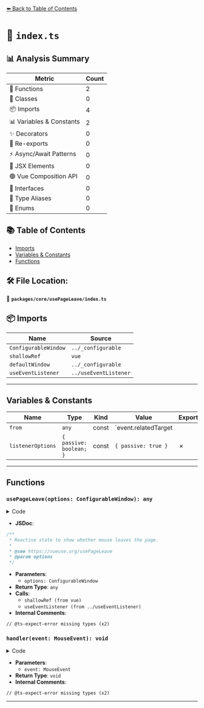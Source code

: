 [⬅️ Back to Table of Contents](../../../index.md)

# 📄 `index.ts`

## 📊 Analysis Summary

| Metric | Count |
|--------|-------|
| 🔧 Functions | 2 |
| 🧱 Classes | 0 |
| 📦 Imports | 4 |
| 📊 Variables & Constants | 2 |
| ✨ Decorators | 0 |
| 🔄 Re-exports | 0 |
| ⚡ Async/Await Patterns | 0 |
| 💠 JSX Elements | 0 |
| 🟢 Vue Composition API | 0 |
| 📐 Interfaces | 0 |
| 📑 Type Aliases | 0 |
| 🎯 Enums | 0 |

## 📚 Table of Contents

- [Imports](#imports)
- [Variables & Constants](#variables-constants)
- [Functions](#functions)

## 🛠️ File Location:
📂 **`packages/core/usePageLeave/index.ts`**

## 📦 Imports

| Name | Source |
|------|--------|
| `ConfigurableWindow` | `../_configurable` |
| `shallowRef` | `vue` |
| `defaultWindow` | `../_configurable` |
| `useEventListener` | `../useEventListener` |


---

## Variables & Constants

| Name | Type | Kind | Value | Exported |
|------|------|------|-------|----------|
| `from` | `any` | const | `event.relatedTarget || event.toElement` | ✗ |
| `listenerOptions` | `{ passive: boolean; }` | const | `{ passive: true }` | ✗ |


---

## Functions

### `usePageLeave(options: ConfigurableWindow): any`

<details><summary>Code</summary>

```ts
export function usePageLeave(options: ConfigurableWindow = {}) {
  const { window = defaultWindow } = options
  const isLeft = shallowRef(false)

  const handler = (event: MouseEvent) => {
    if (!window)
      return

    event = event || (window.event as any)
    // @ts-expect-error missing types
    const from = event.relatedTarget || event.toElement
    isLeft.value = !from
  }

  if (window) {
    const listenerOptions = { passive: true }
    useEventListener(window, 'mouseout', handler, listenerOptions)
    useEventListener(window.document, 'mouseleave', handler, listenerOptions)
    useEventListener(window.document, 'mouseenter', handler, listenerOptions)
  }

  return isLeft
}
```
</details>

- **JSDoc**:
```ts
/**
 * Reactive state to show whether mouse leaves the page.
 *
 * @see https://vueuse.org/usePageLeave
 * @param options
 */
```

- **Parameters**:
  - `options: ConfigurableWindow`
- **Return Type**: `any`
- **Calls**:
  - `shallowRef (from vue)`
  - `useEventListener (from ../useEventListener)`
- **Internal Comments**:
```
// @ts-expect-error missing types (x2)
```

### `handler(event: MouseEvent): void`

<details><summary>Code</summary>

```ts
(event: MouseEvent) => {
    if (!window)
      return

    event = event || (window.event as any)
    // @ts-expect-error missing types
    const from = event.relatedTarget || event.toElement
    isLeft.value = !from
  }
```
</details>

- **Parameters**:
  - `event: MouseEvent`
- **Return Type**: `void`
- **Internal Comments**:
```
// @ts-expect-error missing types (x2)
```


---